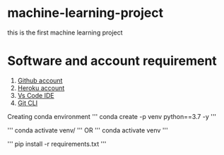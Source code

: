 # machine-learning-project
this is the first machine learning project

# Software and account requirement
1. [Github account](https://github.com/)
2. [Heroku account](https://dashboard.heroku.com/)
3. [Vs Code IDE](https://code.visualstudio.com/download)
4. [Git CLI](https://git-scm.com/downloads)

Creating conda environment
'''
conda create -p venv python==3.7 -y
'''

'''
conda activate venv/
'''
OR
'''
conda activate venv
'''

'''
pip install -r requirements.txt
'''




